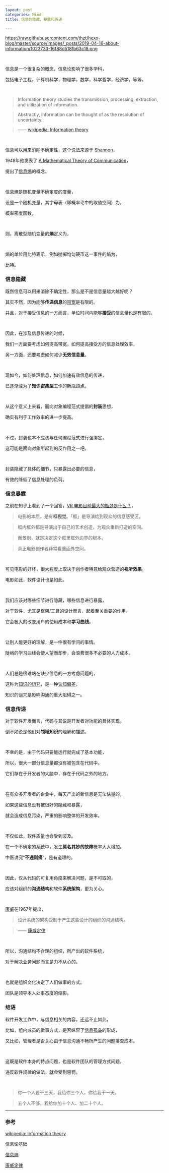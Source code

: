```yaml
---
layout: post
categories: Mind
title: 信息的隐藏、暴露和传递

---
```


https://raw.githubusercontent.com/thzt/hexo-blog/master/source/images/_posts/2019-04-16-about-information/1023733-16f88d518fb63c18.png

<br/>

信息是一个很复杂的概念，信息论影响了很多学科，

包括电子工程，计算机科学，物理学，数学，科学哲学，经济学，等等。

<br/>

> Information theory studies the transmission, processing, extraction, and utilization of information. 

> Abstractly, information can be thought of as the resolution of uncertainty.

> —— [wikipedia: Information theory](https://en.wikipedia.org/wiki/Information_theory)

<br/>

信息可以用来消除不确定性，这个说法来源于 [Shannon](https://en.wikipedia.org/wiki/Claude_Shannon)，

1948年他发表了 [A Mathematical Theory of Communication](https://en.wikipedia.org/wiki/A_Mathematical_Theory_of_Communication)，

提出了[信息熵](https://zh.wikipedia.org/wiki/%E7%86%B5_(%E4%BF%A1%E6%81%AF%E8%AE%BA))的概念。

<br/>

信息熵是随机变量不确定度的度量，

设<span data-katex="X"></span>是一个随机变量，其字母表（即概率论中的取值空间）为<span data-katex="\mathcal{X}"></span>，

概率密度函数<span data-katex="p(x)=Pr(X=x),~x\in\mathcal{X}"></span>。

<br/>

则，离散型随机变量<span data-katex="X"></span>的**熵**<span data-katex="H(X)"></span>定义为，

<span data-katex="H(X)=-\sum_{x\in\mathcal{X}}p(x)log_2p(x)"></span>

<br/>

熵的单位用比特表示，例如抛掷均匀硬币这一事件的熵为，

<span data-katex="H(X)=-\left [ \frac{1}{2}log_2\left ( \frac{1}{2} \right ) + \frac{1}{2}log_2\left ( \frac{1}{2} \right ) \right ] = 1"></span> 比特。

### 信息隐藏

既然信息可以用来消除不确定性，那么是不是信息量越大越好呢？

其实不然，因为能够**传递信息**的[带宽](https://zh.wikipedia.org/wiki/%E5%B8%A6%E5%AE%BD)是有限的。

并且，对于接受信息的一方而言，单位时间内能够**接受**的信息量也是有限的。

<br/>

因此，在涉及信息传递的时候，

我们一方面要考虑如何提高带宽，如何提高接受方的信息处理效率，

另一方面，还要考虑如何减少**无效信息量**。

<br/>

现如今，如何处理信息，如何加速有效信息的传递，

已逐渐成为了**知识密集型**工作的新瓶颈点。

<br/>

从这个意义上来看，面向对象编程范式提倡的**封装**思想，

确实有利于工作效率的进一步提高。

<br/>

不过，封装也本不应该与任何编程范式进行强绑定，

这可能是面向对象所起到的反作用之一吧。

<br/>

封装隐藏了具体的细节，只暴露出必要的信息，

有效的降低了信息处理的负荷。

### 信息暴露

之前在知乎上看到了一个回答，[VR 电影目前最大的瓶颈是什么？](https://www.zhihu.com/question/39947219/answer/214338328)，

> 电影的本质，是有**框视觉**。「框」是导演给到观众的信息感受区。

> 框内框外都是导演出于自己的艺术创造，为观众重新打造的空间。

> 而景别，就是决定这个框里框外边界的根本。

> 真正电影创作者非常看重画外空间。

<br/>

可见电影的好坏，很大程度上取决于创作者特意给观众营造的**视听效果**。

电影如此，软件设计也是如此。

<br/>

我们应该对哪些细节进行隐藏，哪些信息进行暴露，

对于软件，尤其是框架/工具的设计而言，起着至关重要的作用。

它会极大的改变用户的使用成本和**学习曲线**。

<br/>

让别人能更好的理解，是一件很有学问的事情。

陡峭的学习曲线会使人望而却步，会浪费很多不必要的人力成本。

<br/>

人们总是很难站在缺少信息的一方考虑问题的，

这称为[知识的诅咒](https://zh.wikipedia.org/zh-hans/%E7%9F%A5%E8%AD%98%E7%9A%84%E8%A9%9B%E5%92%92)，是一种[认知偏差](https://zh.wikipedia.org/wiki/%E8%AA%8D%E7%9F%A5%E5%81%8F%E8%AA%A4)，

知识的诅咒是影响沟通的重大阻碍之一。

### 信息传递

对于软件开发而言，代码与其说是开发者对功能的具体实现，

倒不如说是他们对**领域知识**的理解和描述。

<br/>

不幸的是，由于代码只要能运行就完成了基本功能，

所以，很大一部分信息量都没有被包含在代码中。

它们存在于开发者的大脑中，存在于代码之外的地方。

<br/>

在有众多开发者的企业中，每天产出的新信息是无法估量的，

如果这些信息没有被很好的隐藏和暴露，

就会造成信息污染，严重的影响整体的开发效率。

<br/>

不仅如此，软件质量也会受到波及。

在一个不确定的系统中，发生**莫名其妙的故障**概率大大增加。

中医讲究“**不通则痛**”，是有道理的。

<br/>

因此，仅从代码的可复用角度来解决问题，是不可取的，

应该对组织的**沟通结构**和软件**系统架构**，更为关心。

<br/>

[康威](https://zh.wikipedia.org/wiki/%E9%A9%AC%E5%B0%94%E6%96%87%C2%B7%E5%BA%B7%E5%A8%81)在1967年提出，

> 设计系统的架构受制于产生这些设计的组织的沟通结构。

> —— [康威定律](https://zh.wikipedia.org/zh-hans/%E5%BA%B7%E5%A8%81%E5%AE%9A%E5%BE%8B)

<br/>

所以，沟通结构不合理的组织，所产出的软件系统，

对于解决业务问题而言是力不从心的。

<br/>

也就是组织文化决定了人们做事的方式。

团队是领导本人处事态度的缩影。

### 结语

软件开发工作中，与信息相关的内容，还远不止如此，

比如，组内成员的做事方式，是否纵容了[信息孤岛](https://wiki.mbalib.com/wiki/%E4%BF%A1%E6%81%AF%E5%AD%A4%E5%B2%9B)的形成，

又比如，管理者是否关心由于信息沟通不畅所产生的问题排查成本。

<br/>

这既是软件本身的特点问题，也是软件团队的管理方式问题，

违反软件规律的做法，就会受到惩罚。

<br/>

> 你一个人要干三天，我给你三个人，你给我干一天。

> 五个人不够，我给你加十个人、加二十个人。

- - -

### 参考

[wikipedia: Information theory](https://en.wikipedia.org/wiki/Information_theory)

[信息论基础](https://book.douban.com/subject/2305237/)

[信息熵](https://zh.wikipedia.org/wiki/%E7%86%B5_(%E4%BF%A1%E6%81%AF%E8%AE%BA))

[康威定律](https://zh.wikipedia.org/zh-hans/%E5%BA%B7%E5%A8%81%E5%AE%9A%E5%BE%8B)
